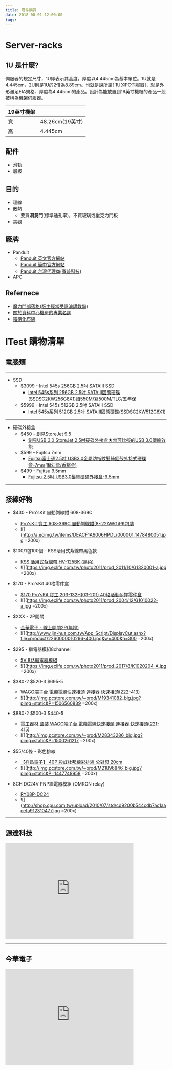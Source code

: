 ```yaml
---
title: 零件購買
date: 2018-08-01 12:00:00
tags:
---
```


# Server-racks
## 1U 是什麼?
伺服器的規定尺寸，1U即表示其高度，厚度以4.445cm為基本單位。1U就是4.445cm，2U則是1U的2倍為8.89cm。也就是說所謂[ 1U的PC伺服器]，就是外形滿足EIA規格、厚度為4.445cm的產品。設計為能放置到19英寸機櫃的產品一般被稱為機架伺服器。

|19英寸機架||
|--------|-|
|寬|48.26cm(19英寸)|
|高|4.445cm|


## 配件
* 滑軌
* 層板

## 目的
* 理線
* 散熱
    * 要買**洞洞門**(標準通孔率)，不買玻璃或壓克力門板
* 美觀

## 廠牌
* Panduit
    * [Panduit 英文官方網站](http://www.panduit.com)
    * [Panduit 簡中官方網站](http://www.panduit.com.cn)
    * [Panduit 台灣代理商(寬普科技)](http://www.zlabs.com.tw)
* APC

## Refernece
* [魔力門部落格(版主經常受邀演講教學)](http://wordpress.morezman.com)
* [關於資料中心機房的專業名詞](https://itw01.com/2RTLECW.html)
* [結構化布線](https://www.ithome.com.tw/tech/91768)


# ITest 購物清單

## 電腦類
---

* SSD
    * $3099 - Intel 545s 256GB 2.5吋 SATAⅢ SSD
        * [Intel 545s系列 256GB 2.5吋 SATAⅢ固態硬碟(SSDSC2KW256G8X1)讀550M/寫500M/TLC/五年保](http://24h.pchome.com.tw/prod/DRAH74-A9008DJIJ)
    * $5999 - Intel 545s 512GB 2.5吋 SATAⅢ SSD
        * [Intel 545s系列 512GB 2.5吋 SATAⅢ固態硬碟(SSDSC2KW512G8X1)](http://24h.pchome.com.tw/prod/DRAH74-A9008E0US)    

---

* 硬碟外接盒
    * $450 - 創見StoreJet 9.5
        * [創見USB 3.0 StoreJet 2.5吋硬碟外接盒★無可比擬的USB 3.0傳輸效能](http://24h.pchome.com.tw/prod/DRAB0I-190061SBS?q=/S/DRAB5S)
    * $599 - Fujitsu 7mm
        * [Fujitsu富士通2.5吋 USB3.0金屬防指紋髮絲鋁殼外接式硬碟盒-7mm(魔幻紫/香檳金)](http://24h.pchome.com.tw/prod/DRAA6T-A9006E5J9?q=/S/DRAB5S)
    * $499 - Fujitsu 9.5mm
        * [Fujitsu 2.5吋 USB3.0髮絲硬碟外接盒-9.5mm](http://24h.pchome.com.tw/prod/DRAA6T-A9005TL7J)


---

## 接線好物

* $430 - Pro'sKit 自動剝線鉗 608-369C 
    * [Pro'sKit 寶工 608-369C 自動剝線鉗(8~22AWG)PK包裝](https://www.eclife.com.tw/tools/moreinfo_12085.htm)
    * ![](http://a.ecimg.tw/items/DEACF1A9006HPDL/000001_1478480051.jpg =200x)
* $100/1包100個 - KSS活用式紮線帶黑色款
    * [KSS 活用式紮線帶 HV-125BK (黑色)](https://www.eclife.com.tw/tools/moreinfo_104935.htm)
    * ![](https://img.eclife.com.tw/photo2011/prod_2011/10/G1320001-a.jpg =200x)
* $170 - Pro'sKit 40格零件盒
    * [$170 Pro'sKit 寶工 203-132H(03-201) 40格活動耐摔零件盒](https://www.eclife.com.tw/tools/moreinfo_1733.htm)
    * ![](https://img.eclife.com.tw/photo2011/prod_2004/12/G1010022-a.jpg =200x)
* $XXX - 2P開關
    * [金華電子 - 線上開關2P(無燈)](http://www.jin-hua.com.tw/webc/html/products/06.aspx?num=3956&kind=376&page=)
    * ![](http://www.jin-hua.com.tw/App_Script/DisplayCut.ashx?file=product/2260000010296-400.jpg&w=400&h=300 =200x)
* $295 - 繼電器模組8channel
    * [5V 8路繼電器模組](https://www.eclife.com.tw/led/moreinfo_131799.htm)
    * ![](https://img.eclife.com.tw/photo2011/prod_2017/8/K1020204-A.jpg =200x)
* $380-2 $520-3 $695-5
    * [WAGO端子台 電纜電線快速接頭 連接器 快速接頭(222-413)](http://www.pcstore.com.tw/27671360/M19342305.htm)
    * ![](http://img.pcstore.com.tw/~prod/M19341082_big.jpg?pimg=static&P=1506560839 =200x)
* $880-2 $500-3 $440-5
    * [電工器材 盒裝 WAGO端子台 電纜電線快速接頭 連接器 快速接頭(221-415)](http://www.pcstore.com.tw/27671360/M28343286.htm)
    * ![](http://img.pcstore.com.tw/~prod/M28343286_big.jpg?pimg=static&P=1500261217 =200x)
* $55/40條 - 彩色排線
    * [【祥昌電子】 40P 彩虹杜邦線彩排線 公對母 20cm](http://www.pcstore.com.tw/scshop/M21896848.htm)
    * ![](http://img.pcstore.com.tw/~prod/M21896846_big.jpg?pimg=static&P=1447748958 =200x)


* 8CH DC24V PNP繼電器模組 (OMRON relay)
    * [RY08P-DC24](http://shop.cpu.com.tw/Search/advanced/e7b9bce99bbbe599a8e6a8a1e7b584/page/1)
    * ![](http://shop.cpu.com.tw/upload/2010/07/std/cd9200b544cdb7ac1aacefa912310477.jpg =200x)


---

## 源達科技
<iframe src="https://www.google.com/maps/embed?pb=!1m18!1m12!1m3!1d3614.7222772859727!2d121.53076711448158!3d25.043497361144485!2m3!1f0!2f0!3f0!3m2!1i1024!2i768!4f13.1!3m3!1m2!1s0x3442a97cb97990bb%3A0x44ede0d30179326f!2z5LuK6I-v6Zu75a2Q5pyJ6ZmQ5YWs5Y-4!5e0!3m2!1szh-TW!2stw!4v1510292056918" width="400" height="300" frameborder="0" style="border:0" allowfullscreen></iframe>

---

## 今華電子
<iframe src="https://www.google.com/maps/embed?pb=!1m18!1m12!1m3!1d3614.712466565537!2d121.5301662150065!3d25.04383018396777!2m3!1f0!2f0!3f0!3m2!1i1024!2i768!4f13.1!3m3!1m2!1s0x3442a97cb6470abf%3A0xd2459e780b275c7!2z5rqQ6YGU56eR5oqA6IKh5Lu95pyJ6ZmQ5YWs5Y-4!5e0!3m2!1szh-TW!2stw!4v1510292080294" width="400" height="300" frameborder="0" style="border:0" allowfullscreen></iframe>






































[麵包板 \- Google 搜尋]:https://www.google.com.tw/search?biw=1422&bih=658&tbm=isch&sa=1&ei=gyh5WurYJIK10gTOm6PgCg&q=%E9%BA%B5%E5%8C%85%E6%9D%BF&oq=%E9%BA%B5%E5%8C%85%E6%9D%BF&gs_l=psy-ab.3..0l10.198.198.0.450.1.1.0.0.0.0.113.113.0j1.1.0....0...1c.1.64.psy-ab..0.1.112....0.92M4mErHk48#imgrc=yp1eCPY0Ei9xjM:

[牛角座 轉接 \- Google 搜尋]:https://www.google.com.tw/search?biw=1422&bih=658&tbm=isch&sa=1&ei=ISl5WqPWK4Sd0gTkwb2gDg&q=%E7%89%9B%E8%A7%92%E5%BA%A7+%E8%BD%89%E6%8E%A5&oq=%E7%89%9B%E8%A7%92%E5%BA%A7+%E8%BD%89%E6%8E%A5&gs_l=psy-ab.3...312299.314463.0.314660.10.10.0.0.0.0.114.577.9j1.10.0....0...1c.1j4.64.psy-ab..1.2.79...0j0i24k1.0.r38afSHHHr8#imgrc=lrwcqFqSe8WqQM:

[PLC 線 - Google 搜尋]:https://www.google.com.tw/search?biw=1422&bih=604&tbm=isch&sa=1&ei=-nF5WtG-C4H20gSWooPwBg&q=PLC+%E7%B7%9A&oq=PLC+%E7%B7%9A&gs_l=psy-ab.3..0i24k1l3.16350.19561.0.19972.13.12.1.0.0.0.121.852.8j3.11.0....0...1c.1j4.64.psy-ab..2.4.244...0.0.sKLjcUXKz1g#imgdii=xaIKNcj8TxhJcM:&imgrc=c_tFx0V6iNP6lM:

[40P 壓排線 牛角母頭 對IC型頭 30CM :排線2*20 母座 - 露天拍賣]:http://goods.ruten.com.tw/item/show?21012279028666

[40P 壓排線 牛角母頭 對IC型頭 30CM :排線2*20 母座 - 露天拍賣]:http://goods.ruten.com.tw/item/show?21012279028666

[40P 壓排線 牛角母頭 對IC型頭 30CM :排線2*20 母座 - 露天拍賣]:http://goods.ruten.com.tw/item/show?21012279028666

[40P 壓排線 牛角母頭 對IC型頭 30CM :排線2*20 母座 - 露天拍賣]:http://goods.ruten.com.tw/item/show?21012279028666#qa&p=1

[24P壓接排線-35cm 壓接排線24P灰排 35cm]:http://us.100y.com.tw/viewproduct.asp?MNo=67166

[電子零件、材料 \- 露天拍賣]:https://find.ruten.com.tw/c/00110016

[板对线连接器 \- Google 搜尋]:https://www.google.com.tw/search?q=%E6%9D%BF%E5%AF%B9%E7%BA%BF%E8%BF%9E%E6%8E%A5%E5%99%A8&source=lnms&tbm=isch&sa=X&ved=0ahUKEwid4_3jtZDZAhUJGpQKHZZTCOMQ_AUICigB&biw=1422&bih=658

[牛角座 母 \- Google 搜尋]:https://www.google.com.tw/search?biw=1422&bih=658&tbm=isch&sa=1&ei=GCp5Wt7tL8y60AS14bzQDw&q=%E7%89%9B%E8%A7%92%E5%BA%A7+%E6%AF%8D&oq=%E7%89%9B%E8%A7%92%E5%BA%A7+%E6%AF%8D&gs_l=psy-ab.3...4070.4520.0.4794.4.4.0.0.0.0.61.179.4.4.0....0...1c.1j4.64.psy-ab..0.1.44...0i24k1.0.CXyWnISh2D8#imgrc=odgZMdaF9gSZaM:

[bore柏叡自動化科技|繼電器模組,省配線模組,傳輸線製造廠商]:http://bore.com.tw/productsinfo.php?KindID=1&ID=656

[admin | 樹莓派｜Raspberry Pi | 頁 7]:http://rpi.o4l.com.tw/?author=1&paged=7

[HT-214 IDC扁排線壓線鉗 | 廣華電子]:http://shop.cpu.com.tw/product/4144/info/

[Din rail breadboard - Google 搜尋]:https://www.google.com.tw/search?q=Din+rail+breadboard&source=lnms&tbm=isch&sa=X&ved=0ahUKEwjGteWU7pDZAhUCupQKHVS7AswQ_AUICigB&biw=1422&bih=604#imgrc=OlemQV0cEA_QBM:

[Arduino din – Capteur photoélectrique]:http://uk-lec.ru/arduino-din/

[40pin轉接板新品|40pin轉接板價格|40pin轉接板包郵|品牌 – 淘寶海外]:https://world.taobao.com/product/40pin%E8%BD%89%E6%8E%A5%E6%9D%BF.htm

[牛角轉接板_牛角轉接板價格_優質牛角轉接板批發/采購 - 阿里巴巴]:https://tw.1688.com/item/-C5A3BDC7D7AABDD3B0E5.html

[閎凱科技股份有限公司-]:http://www.hope-guide.com.tw/tw_productdesc.php?p_no=374&Kno=K8&F_no=K6&Page=3&PHPSESSID=213a4b0583dab320ef36c8e31fd9c258
